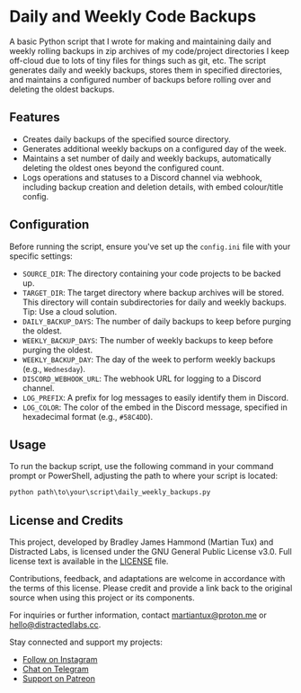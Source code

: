 # Daily and Weekly Code Backups

A basic Python script that I wrote for making and maintaining daily and weekly rolling backups in zip archives of my code/project directories I keep off-cloud due to lots of tiny files for things such as git, etc. The script generates daily and weekly backups, stores them in specified directories, and maintains a configured number of backups before rolling over and deleting the oldest backups.

## Features

- Creates daily backups of the specified source directory.
- Generates additional weekly backups on a configured day of the week.
- Maintains a set number of daily and weekly backups, automatically deleting the oldest ones beyond the configured count.
- Logs operations and statuses to a Discord channel via webhook, including backup creation and deletion details, with embed colour/title config.

## Configuration

Before running the script, ensure you've set up the `config.ini` file with your specific settings:

- `SOURCE_DIR`: The directory containing your code projects to be backed up.
- `TARGET_DIR`: The target directory where backup archives will be stored. This directory will contain subdirectories for daily and weekly backups. Tip: Use a cloud solution.
- `DAILY_BACKUP_DAYS`: The number of daily backups to keep before purging the oldest.
- `WEEKLY_BACKUP_DAYS`: The number of weekly backups to keep before purging the oldest.
- `WEEKLY_BACKUP_DAY`: The day of the week to perform weekly backups (e.g., `Wednesday`).
- `DISCORD_WEBHOOK_URL`: The webhook URL for logging to a Discord channel.
- `LOG_PREFIX`: A prefix for log messages to easily identify them in Discord.
- `LOG_COLOR`: The color of the embed in the Discord message, specified in hexadecimal format (e.g., `#58C4DD`).

## Usage

To run the backup script, use the following command in your command prompt or PowerShell, adjusting the path to where your script is located:

```cmd
python path\to\your\script\daily_weekly_backups.py
```

## License and Credits

This project, developed by Bradley James Hammond (Martian Tux) and Distracted Labs, is licensed under the GNU General Public License v3.0. Full license text is available in the [LICENSE](LICENSE) file.

Contributions, feedback, and adaptations are welcome in accordance with the terms of this license. Please credit and provide a link back to the original source when using this project or its components.

For inquiries or further information, contact martiantux@proton.me or hello@distractedlabs.cc.

Stay connected and support my projects:
- [Follow on Instagram](https://instagram.com/martiantux)
- [Chat on Telegram](https://t.me/martiantux)
- [Support on Patreon](https://patreon.com/martiantux)
